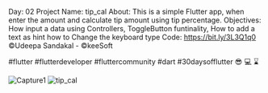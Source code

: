 Day: 02
Project Name: tip_cal
About: This is a simple Flutter app, when enter the amount and calculate tip amount using tip percentage.
Objectives: How input a data using Controllers,
            ToggleButton funtinality,
            How to add a text as hint
            how to Change the keyboard type
Code: https://bit.ly/3L3Q1q0
©Udeepa Sandakal - ©keeSoft

#flutter #flutterdeveloper #fluttercommunity #dart
#30daysofflutter 😎 💻 ⌛

![Capture1](https://user-images.githubusercontent.com/81462130/234804771-9db20374-c654-49a3-9bf3-c5b730f3d943.PNG)
![tip_cal](https://user-images.githubusercontent.com/81462130/234804644-d92aeedb-905a-4f72-93f6-23cb2a80953e.gif)
